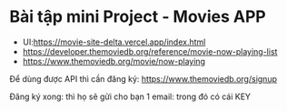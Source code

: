 # Bài tập mini Project - Movies APP

- UI:https://movie-site-delta.vercel.app/index.html
- https://developer.themoviedb.org/reference/movie-now-playing-list
- https://www.themoviedb.org/movie/now-playing

Để dùng được API thì cần đăng ký: <https://www.themoviedb.org/signup>

Đăng ký xong: thì họ sẽ gửi cho bạn 1 email: trong đó có cái KEY
